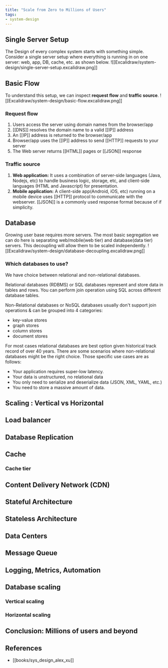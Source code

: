 ```yaml
---
title: "Scale from Zero to Millions of Users"
tags:
- system-design
---
```



## Single Server Setup
The Design of every complex system starts with something simple. Consider a single server setup where everything is running in on one server: web, app, DB, cache, etc. as shown below.
![[Excalidraw/system-design/single-server-setup.excalidraw.png]]

## Basic Flow
To understand this setup, we can inspect **request flow** and **traffic source**.
![[Excalidraw/system-design/basic-flow.excalidraw.png]]

### Request flow
1. Users access the server using domain names from the browser/app
2. [[DNS]] resolves the domain name to a valid [[IP]] address
3. An [[IP]] address is returned to the browser/app
4. Browser/app uses the [[IP]] address to send [[HTTP]] requests to your server
5. The Web server returns [[HTML]] pages or [[JSON]] response

### Traffic source
1. **Web application:** It uses a combination of server-side languages (Java, Nodejs, etc) to handle business logic, storage, etc, and client-side languages (HTML and Javascript) for presentation.
2. **Mobile application:** A client-side app(Android, iOS, etc) running on a mobile device uses [[HTTP]] protocol to communicate with the webserver. [[JSON]] is a commonly used response format because of if simplicity.

## Database
Growing user base requires more servers. The most basic segregation we can do here is separating web/mobile(web tier) and database(data tier) servers. This decoupling will allow them to be scaled independently.
![[Excalidraw/system-design/database-decoupling.excalidraw.png]]

### Which databases to use?
We have choice between relational and non-relational databases.

Relational databases (RDBMS) or SQL databases represent and store data in tables and rows. You can perform join operation using SQL across different database tables.

Non-Relational databases or NoSQL databases usually don't support join operations & can be grouped into 4 categories:
- key-value stores
- graph stores
- column stores
- document stores

For most cases relational databases are best option given historical track record of over 40 years. There are some scenarios where non-relational databases might be the right choice. Those specific use cases are as follows:
- Your application requires super-low latency.
- Your data is unstructured, no relational data
- You only need to serialize and deserialize data (JSON, XML, YAML, etc.)
- You need to store a massive amount of data.

## Scaling : Vertical vs Horizontal
## Load balancer
## Database Replication
## Cache
### Cache tier
## Content Delivery Network (CDN)
## Stateful Architecture
## Stateless Architecture
## Data Centers
## Message Queue
## Logging, Metrics, Automation
## Database scaling
### Vertical scaling
### Horizontal scaling
## Conclusion: Millions of users and beyond

## References
- [[books/sys_design_alex_xu]]

